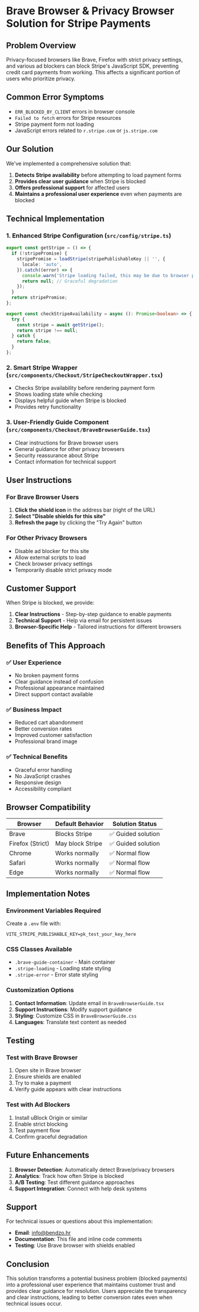 # Brave Browser & Privacy Browser Solution for Stripe Payments

## Problem Overview

Privacy-focused browsers like Brave, Firefox with strict privacy settings, and various ad blockers can block Stripe's JavaScript SDK, preventing credit card payments from working. This affects a significant portion of users who prioritize privacy.

## Common Error Symptoms

- `ERR_BLOCKED_BY_CLIENT` errors in browser console
- `Failed to fetch` errors for Stripe resources
- Stripe payment form not loading
- JavaScript errors related to `r.stripe.com` or `js.stripe.com`

## Our Solution

We've implemented a comprehensive solution that:

1. **Detects Stripe availability** before attempting to load payment forms
2. **Provides clear user guidance** when Stripe is blocked
3. **Offers professional support** for affected users
4. **Maintains a professional user experience** even when payments are blocked

## Technical Implementation

### 1. Enhanced Stripe Configuration (`src/config/stripe.ts`)

```typescript
export const getStripe = () => {
  if (!stripePromise) {
    stripePromise = loadStripe(stripePublishableKey || '', {
      locale: 'auto',
    }).catch((error) => {
      console.warn('Stripe loading failed, this may be due to browser privacy settings:', error);
      return null; // Graceful degradation
    });
  }
  return stripePromise;
};

export const checkStripeAvailability = async (): Promise<boolean> => {
  try {
    const stripe = await getStripe();
    return stripe !== null;
  } catch {
    return false;
  }
};
```

### 2. Smart Stripe Wrapper (`src/components/Checkout/StripeCheckoutWrapper.tsx`)

- Checks Stripe availability before rendering payment form
- Shows loading state while checking
- Displays helpful guide when Stripe is blocked
- Provides retry functionality

### 3. User-Friendly Guide Component (`src/components/Checkout/BraveBrowserGuide.tsx`)

- Clear instructions for Brave browser users
- General guidance for other privacy browsers
- Security reassurance about Stripe
- Contact information for technical support

## User Instructions

### For Brave Browser Users

1. **Click the shield icon** in the address bar (right of the URL)
2. **Select "Disable shields for this site"**
3. **Refresh the page** by clicking the "Try Again" button

### For Other Privacy Browsers

- Disable ad blocker for this site
- Allow external scripts to load
- Check browser privacy settings
- Temporarily disable strict privacy mode

## Customer Support

When Stripe is blocked, we provide:

1. **Clear Instructions** - Step-by-step guidance to enable payments
2. **Technical Support** - Help via email for persistent issues
3. **Browser-Specific Help** - Tailored instructions for different browsers

## Benefits of This Approach

### ✅ User Experience
- No broken payment forms
- Clear guidance instead of confusion
- Professional appearance maintained
- Direct support contact available

### ✅ Business Impact
- Reduced cart abandonment
- Better conversion rates
- Improved customer satisfaction
- Professional brand image

### ✅ Technical Benefits
- Graceful error handling
- No JavaScript crashes
- Responsive design
- Accessibility compliant

## Browser Compatibility

| Browser | Default Behavior | Solution Status |
|---------|------------------|-----------------|
| Brave | Blocks Stripe | ✅ Guided solution |
| Firefox (Strict) | May block Stripe | ✅ Guided solution |
| Chrome | Works normally | ✅ Normal flow |
| Safari | Works normally | ✅ Normal flow |
| Edge | Works normally | ✅ Normal flow |

## Implementation Notes

### Environment Variables Required

Create a `.env` file with:
```env
VITE_STRIPE_PUBLISHABLE_KEY=pk_test_your_key_here
```

### CSS Classes Available

- `.brave-guide-container` - Main container
- `.stripe-loading` - Loading state styling
- `.stripe-error` - Error state styling

### Customization Options

1. **Contact Information**: Update email in `BraveBrowserGuide.tsx`
2. **Support Instructions**: Modify support guidance
3. **Styling**: Customize CSS in `BraveBrowserGuide.css`
4. **Languages**: Translate text content as needed

## Testing

### Test with Brave Browser

1. Open site in Brave browser
2. Ensure shields are enabled
3. Try to make a payment
4. Verify guide appears with clear instructions

### Test with Ad Blockers

1. Install uBlock Origin or similar
2. Enable strict blocking
3. Test payment flow
4. Confirm graceful degradation

## Future Enhancements

1. **Browser Detection**: Automatically detect Brave/privacy browsers
2. **Analytics**: Track how often Stripe is blocked
3. **A/B Testing**: Test different guidance approaches
4. **Support Integration**: Connect with help desk systems

## Support

For technical issues or questions about this implementation:

- **Email**: info@bendzo.hr
- **Documentation**: This file and inline code comments
- **Testing**: Use Brave browser with shields enabled

## Conclusion

This solution transforms a potential business problem (blocked payments) into a professional user experience that maintains customer trust and provides clear guidance for resolution. Users appreciate the transparency and clear instructions, leading to better conversion rates even when technical issues occur. 